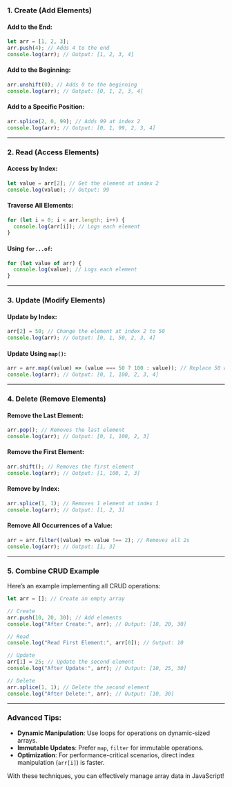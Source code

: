 ### **1. Create (Add Elements)**

#### Add to the End:
```javascript
let arr = [1, 2, 3];
arr.push(4); // Adds 4 to the end
console.log(arr); // Output: [1, 2, 3, 4]
```

#### Add to the Beginning:
```javascript
arr.unshift(0); // Adds 0 to the beginning
console.log(arr); // Output: [0, 1, 2, 3, 4]
```

#### Add to a Specific Position:
```javascript
arr.splice(2, 0, 99); // Adds 99 at index 2
console.log(arr); // Output: [0, 1, 99, 2, 3, 4]
```

---

### **2. Read (Access Elements)**

#### Access by Index:
```javascript
let value = arr[2]; // Get the element at index 2
console.log(value); // Output: 99
```

#### Traverse All Elements:
```javascript
for (let i = 0; i < arr.length; i++) {
  console.log(arr[i]); // Logs each element
}
```

#### Using `for...of`:
```javascript
for (let value of arr) {
  console.log(value); // Logs each element
}
```

---

### **3. Update (Modify Elements)**

#### Update by Index:
```javascript
arr[2] = 50; // Change the element at index 2 to 50
console.log(arr); // Output: [0, 1, 50, 2, 3, 4]
```

#### Update Using `map()`:
```javascript
arr = arr.map((value) => (value === 50 ? 100 : value)); // Replace 50 with 100
console.log(arr); // Output: [0, 1, 100, 2, 3, 4]
```

---

### **4. Delete (Remove Elements)**

#### Remove the Last Element:
```javascript
arr.pop(); // Removes the last element
console.log(arr); // Output: [0, 1, 100, 2, 3]
```

#### Remove the First Element:
```javascript
arr.shift(); // Removes the first element
console.log(arr); // Output: [1, 100, 2, 3]
```

#### Remove by Index:
```javascript
arr.splice(1, 1); // Removes 1 element at index 1
console.log(arr); // Output: [1, 2, 3]
```

#### Remove All Occurrences of a Value:
```javascript
arr = arr.filter((value) => value !== 2); // Removes all 2s
console.log(arr); // Output: [1, 3]
```

---

### **5. Combine CRUD Example**

Here’s an example implementing all CRUD operations:
```javascript
let arr = []; // Create an empty array

// Create
arr.push(10, 20, 30); // Add elements
console.log("After Create:", arr); // Output: [10, 20, 30]

// Read
console.log("Read First Element:", arr[0]); // Output: 10

// Update
arr[1] = 25; // Update the second element
console.log("After Update:", arr); // Output: [10, 25, 30]

// Delete
arr.splice(1, 1); // Delete the second element
console.log("After Delete:", arr); // Output: [10, 30]
```

---

### Advanced Tips:
- **Dynamic Manipulation**: Use loops for operations on dynamic-sized arrays.
- **Immutable Updates**: Prefer `map`, `filter` for immutable operations.
- **Optimization**: For performance-critical scenarios, direct index manipulation (`arr[i]`) is faster.

With these techniques, you can effectively manage array data in JavaScript!